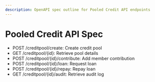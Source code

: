```yaml
---
description: OpenAPI spec outline for Pooled Credit API endpoints
---
```


# Pooled Credit API Spec
- POST /creditpool/create: Create credit pool
- GET /creditpool/{id}: Retrieve pool details
- POST /creditpool/{id}/contribute: Add member contribution
- POST /creditpool/{id}/loan: Request loan
- POST /creditpool/{id}/repay: Repay loan
- GET /creditpool/{id}/audit: Retrieve audit log
